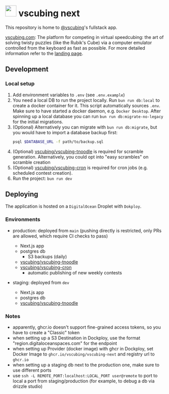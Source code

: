 # <img src="https://vscubing.com/favicon.svg" width="35px" /> vscubing next

This repository is home to [@vscubing](https://github.com/vscubing)'s fullstack app.

[vscubing.com](https://vscubing.com): The platform for competing in virtual speedcubing: the art of solving twisty puzzles (like the Rubik's Cube) via a computer emulator controlled from the keyboard as fast as possible. For more detailed information refer to the [landing page](https://vscubing.com/landing).

## Development

### Local setup

1. Add environment variables to `.env` (see `.env.example`)
2. You need a local DB to run the project locally. Run `bun run db:local` to create a docker container for it. This script automatically sources `.env`. Make sure to have started a docker daemon, e.g. `Docker Desktop`. After spinning up a local database you can run `bun run db:migrate-no-legacy` for the initial migrations.
3. (Optional) Alternatively you can migrate with `bun run db:migrate`, but you would have to import a database backup first:
    ```bash
    psql $DATABASE_URL -f path/to/backup.sql
    ```
4. (Optional) [vscubing/vscubing-tnoodle](https://github.com/vscubing/vscubing-tnoodle) is required for scramble generation. Alternatively, you could opt into "easy scrambles" on scramble creation
4. (Optional) [vscubing/vscubing-cron](https://github.com/vscubing/vscubing-cron) is required for cron jobs (e.g. scheduled contest creation).
5. Run the project: `bun run dev`

## Deploying

The application is hosted on a `DigitalOcean` Droplet with `Dokploy`. 

### Environments

- production: deployed from `main` (pushing directly is restricted, only PRs are allowed, which require CI checks to pass)
    * Next.js app
    * postgres db
        + S3 backups (daily)
    * [vscubing/vscubing-tnoodle](https://github.com/vscubing/vscubing-tnoodle)
    * [vscubing/vscubing-cron](https://github.com/vscubing/vscubing-cron)
        + automatic publishing of new weekly contests

- staging: deployed from `dev`
    * Next.js app
    * postgres db
    * [vscubing/vscubing-tnoodle](https://github.com/vscubing/vscubing-tnoodle)

### Notes

- apparently, ghcr.io doesn't support fine-grained access tokens, so you have to create a "Classic" token 
- when setting up a S3 Destination in Dockploy, use the format "region.digitaloceanspaces.com" for the endpoint
- when setting up Provider (docker image) with ghcr in Dockploy, set Docker Image to `ghcr.io/vscubing/vscubing-next` and registry url to `ghcr.io`
- when setting up a staging db next to the production one, make sure to use different ports
- use `ssh -L REMOTE_PORT:localhost:LOCAL_PORT user@remote` to port to local a port from staging/production (for example, to debug a db via drizzle studio)
